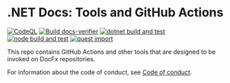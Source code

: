 # .NET Docs: Tools and GitHub Actions

[![CodeQL](https://github.com/dotnet/docs-tools/actions/workflows/codeql-analysis.yml/badge.svg)](https://github.com/dotnet/docs-tools/actions/workflows/codeql-analysis.yml) [![Build docs-verifier](https://github.com/dotnet/docs-tools/actions/workflows/build-docs-verifier.yml/badge.svg)](https://github.com/dotnet/docs-tools/actions/workflows/build-docs-verifier.yml) [![dotnet build and test](https://github.com/dotnet/docs-tools/actions/workflows/dotnet-build-validation.yml/badge.svg)](https://github.com/dotnet/docs-tools/actions/workflows/dotnet-build-validation.yml) [![node build and test](https://github.com/dotnet/docs-tools/actions/workflows/node-build-validation.yml/badge.svg)](https://github.com/dotnet/docs-tools/actions/workflows/node-build-validation.yml) [![quest import](https://github.com/dotnet/docs-tools/actions/workflows/quest.yml/badge.svg)](https://github.com/dotnet/docs-tools/actions/workflows/quest.yml)

This repo contains GitHub Actions and other tools that are designed to be invoked on DocFx repositories.

For information about the code of conduct, see [Code of conduct](CODE-OF-CONDUCT.md).
